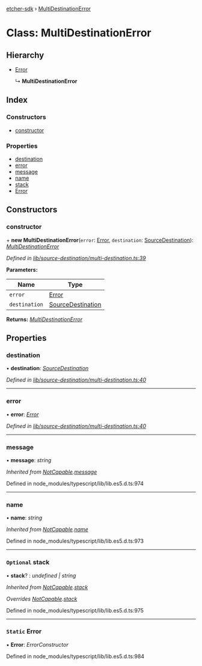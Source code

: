[etcher-sdk](../README.md) › [MultiDestinationError](multidestinationerror.md)

# Class: MultiDestinationError

## Hierarchy

* [Error](notcapable.md#static-error)

  ↳ **MultiDestinationError**

## Index

### Constructors

* [constructor](multidestinationerror.md#constructor)

### Properties

* [destination](multidestinationerror.md#destination)
* [error](multidestinationerror.md#error)
* [message](multidestinationerror.md#message)
* [name](multidestinationerror.md#name)
* [stack](multidestinationerror.md#optional-stack)
* [Error](multidestinationerror.md#static-error)

## Constructors

###  constructor

\+ **new MultiDestinationError**(`error`: [Error](notcapable.md#static-error), `destination`: [SourceDestination](sourcedestination.md)): *[MultiDestinationError](multidestinationerror.md)*

*Defined in [lib/source-destination/multi-destination.ts:39](https://github.com/balena-io-modules/etcher-sdk/blob/e52f2f8/lib/source-destination/multi-destination.ts#L39)*

**Parameters:**

Name | Type |
------ | ------ |
`error` | [Error](notcapable.md#static-error) |
`destination` | [SourceDestination](sourcedestination.md) |

**Returns:** *[MultiDestinationError](multidestinationerror.md)*

## Properties

###  destination

• **destination**: *[SourceDestination](sourcedestination.md)*

*Defined in [lib/source-destination/multi-destination.ts:40](https://github.com/balena-io-modules/etcher-sdk/blob/e52f2f8/lib/source-destination/multi-destination.ts#L40)*

___

###  error

• **error**: *[Error](notcapable.md#static-error)*

*Defined in [lib/source-destination/multi-destination.ts:40](https://github.com/balena-io-modules/etcher-sdk/blob/e52f2f8/lib/source-destination/multi-destination.ts#L40)*

___

###  message

• **message**: *string*

*Inherited from [NotCapable](notcapable.md).[message](notcapable.md#message)*

Defined in node_modules/typescript/lib/lib.es5.d.ts:974

___

###  name

• **name**: *string*

*Inherited from [NotCapable](notcapable.md).[name](notcapable.md#name)*

Defined in node_modules/typescript/lib/lib.es5.d.ts:973

___

### `Optional` stack

• **stack**? : *undefined | string*

*Inherited from [NotCapable](notcapable.md).[stack](notcapable.md#optional-stack)*

*Overrides [NotCapable](notcapable.md).[stack](notcapable.md#optional-stack)*

Defined in node_modules/typescript/lib/lib.es5.d.ts:975

___

### `Static` Error

▪ **Error**: *ErrorConstructor*

Defined in node_modules/typescript/lib/lib.es5.d.ts:984
